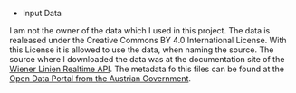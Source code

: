 * Input Data

I am not the owner of the data which I used in this project. The data is realeased under the Creative Commons BY 4.0 International License. 
With this License it is allowed to use the data, when naming the source. The source where I downloaded the data was at the documentation site of the 
[Wiener Linien Realtime API](http://www.wienerlinien.at/ogd_realtime/doku/). The metadata fo this files can be found at the [Open Data Portal from the Austrian Government](https://www.data.gv.at/katalog/dataset/522d3045-0b37-48d0-b868-57c99726b1c4).
